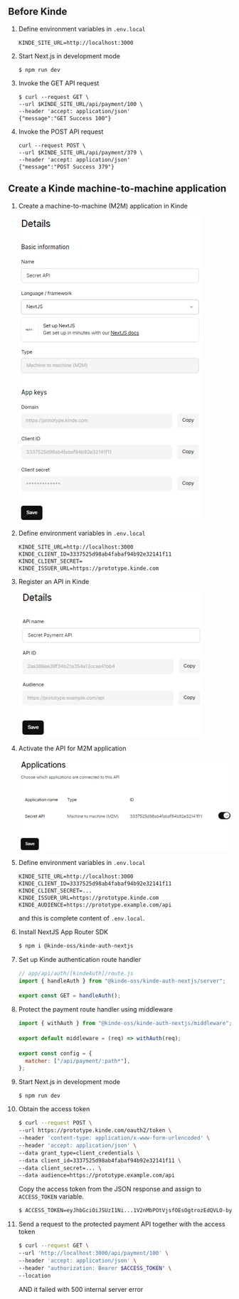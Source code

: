 ## Before Kinde

1. Define environment variables in `.env.local`

   ```
   KINDE_SITE_URL=http://localhost:3000
   ```

1. Start Next.js in development mode

   ```
   $ npm run dev
   ```

1. Invoke the GET API request

   ```
   $ curl --request GET \
   --url $KINDE_SITE_URL/api/payment/100 \
   --header 'accept: application/json'
   {"message":"GET Success 100"}
   ```

1. Invoke the POST API request

   ```
   curl --request POST \
   --url $KINDE_SITE_URL/api/payment/379 \
   --header 'accept: application/json'
   {"message":"POST Success 379"}
   ```

## Create a Kinde machine-to-machine application

1. Create a machine-to-machine (M2M) application in Kinde

   ![M2M application details](secret-api-app.png)

1. Define environment variables in `.env.local`

   ```
   KINDE_SITE_URL=http://localhost:3000
   KINDE_CLIENT_ID=3337525d98ab4fabaf94b92e32141f11
   KINDE_CLIENT_SECRET=
   KINDE_ISSUER_URL=https://prototype.kinde.com
   ```

1. Register an API in Kinde

   ![API details](secret-api.png)

1. Activate the API for M2M application

   ![Activate API](activate-api.png)

1. Define environment variables in `.env.local`

   ```
   KINDE_SITE_URL=http://localhost:3000
   KINDE_CLIENT_ID=3337525d98ab4fabaf94b92e32141f11
   KINDE_CLIENT_SECRET=...
   KINDE_ISSUER_URL=https://prototype.kinde.com
   KINDE_AUDIENCE=https://prototype.example.com/api
   ```

   and this is complete content of `.env.local`.

1. Install NextJS App Router SDK

   ```bash
   $ npm i @kinde-oss/kinde-auth-nextjs
   ```

1. Set up Kinde authentication route handler

   ```javascript
   // app/api/auth/[kindeAuth]/route.js
   import { handleAuth } from "@kinde-oss/kinde-auth-nextjs/server";

   export const GET = handleAuth();
   ```

1. Protect the payment route handler using middleware

   ```javascript
   import { withAuth } from "@kinde-oss/kinde-auth-nextjs/middleware";

   export default middleware = (req) => withAuth(req);

   export const config = {
     matcher: ["/api/payment/:path*"],
   };
   ```

1. Start Next.js in development mode

   ```
   $ npm run dev
   ```

1. Obtain the access token

   ```bash
   $ curl --request POST \
   --url https://prototype.kinde.com/oauth2/token \
   --header 'content-type: application/x-www-form-urlencoded' \
   --header 'accept: application/json' \
   --data grant_type=client_credentials \
   --data client_id=3337525d98ab4fabaf94b92e32141f11 \
   --data client_secret=... \
   --data audience=https://prototype.example.com/api
   ```

   Copy the access token from the JSON response and assign to `ACCESS_TOKEN` variable.

   ```bash
   $ ACCESS_TOKEN=eyJhbGciOiJSUzI1Ni...1V2nMbPOtVjsfOEsOgtrozEdQVLO-bynNnJwhzorwX4_9AIR4ugbsrwQ
   ```

1. Send a request to the protected payment API together with the access token

   ```bash
   $ curl --request GET \
   --url 'http://localhost:3000/api/payment/100' \
   --header 'accept: application/json' \
   --header "authorization: Bearer $ACCESS_TOKEN" \
   --location
   ```

   AND it failed with 500 internal server error
